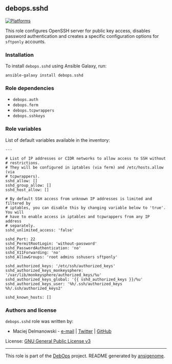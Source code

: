 ## debops.sshd

[![Platforms](http://img.shields.io/badge/platforms-debian%20|%20ubuntu-lightgrey.svg)](#)

This role configures OpenSSH server for public key access, disables
password authentication and creates a specific configuration options for
`sftponly` accounts.

### Installation

To install `debops.sshd` using Ansible Galaxy, run:

    ansible-galaxy install debops.sshd

### Role dependencies

- `debops.auth`
- `debops.ferm`
- `debops.tcpwrappers`
- `debops.sshkeys`



### Role variables

List of default variables available in the inventory:

    ---
    
    # List of IP addresses or CIDR networks to allow access to SSH without
    # restrictions.
    # They will be configured in iptables (via ferm) and /etc/hosts.allow (via
    # tcpwrappers).
    sshd_allow: []
    sshd_group_allow: []
    sshd_host_allow: []
    
    # By default SSH access from unknown IP addresses is limited and filtered by
    # iptables, you can disable this by changing variable below to 'true'. You will
    # have to enable access in iptables and tcpwrappers from any IP address
    # separately.
    sshd_unlimited_access: 'false'
    
    sshd_Port: 22
    sshd_PermitRootLogin: 'without-password'
    sshd_PasswordAuthentication: 'no'
    sshd_X11Forwarding: 'no'
    sshd_AllowGroups: 'root admins sshusers sftponly'
    
    sshd_authorized_keys: '/etc/ssh/authorized_keys'
    sshd_authorized_keys_monkeysphere: '/var/lib/monkeysphere/authorized_keys/%u'
    sshd_authorized_keys_global: '{{ sshd_authorized_keys }}/%u'
    sshd_authorized_keys_user: '%h/.ssh/authorized_keys %h/.ssh/authorized_keys2'
    
    sshd_known_hosts: []





### Authors and license

`debops.sshd` role was written by:

- Maciej Delmanowski - [e-mail](mailto:drybjed@gmail.com) | [Twitter](https://twitter.com/drybjed) | [GitHub](https://github.com/drybjed)


License: [GNU General Public License v3](https://tldrlegal.com/license/gnu-general-public-license-v3-(gpl-3))


***

This role is part of the [DebOps](http://debops.org/) project. README generated by [ansigenome](https://github.com/nickjj/ansigenome/).

